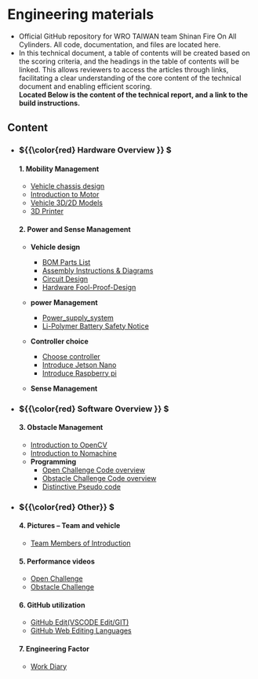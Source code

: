 Engineering materials
====

- Official GitHub repository for WRO TAIWAN team Shinan Fire On All Cylinders. All code, documentation, and files are located here.
- In this technical document, a table of contents will be created based on the scoring criteria, and the headings in the table of contents will be linked. This allows reviewers to access the articles through links, facilitating a clear understanding of the core content of the technical document and enabling efficient scoring.  
__Located Below is the content of the technical report, and a link to the build instructions.__

## Content
- ###  ${{\color{red} Hardware Overview }} $ 
  #### 1. Mobility Management
    - [Vehicle chassis design](https://github.com/kirkhu/WRO2023_FE-Shinan-Fire-On-All-Cylinders/tree/main/schemes/vehicle_chassis_design)
    - [Introduction to Motor](https://github.com/kirkhu/WRO2023_FE-Fire-On-All-Cylinders/blob/main/schemes/Motor/README.md)
    - [Vehicle 3D/2D Models](https://github.com/kirkhu/WRO2023_FE-Shinan-Fire-On-All-Cylinders/tree/main/models/Vehicle_3D_2D)
    - [3D Printer](https://github.com/kirkhu/WRO2023_FE-Shinan-Fire-On-All-Cylinders/tree/main/schemes/3D_printed)
    
  #### 2. Power and Sense Management
    - __Vehicle design__
      - [BOM Parts List](https://github.com/kirkhu/WRO2023_FE-Fire-On-All-Cylinders/tree/main/schemes/Parts_List#readme)
      - [Assembly Instructions & Diagrams](https://github.com/kirkhu/WRO2023_FE-Fire-On-All-Cylinders/blob/main/schemes/Assembly_Instructions/README.md)  
      - [Circuit Design](https://github.com/kirkhu/WRO2023_FE-Fire-On-All-Cylinders/blob/main/models/Circuit_Design/README.md)
      - [Hardware Fool-Proof-Design](https://github.com/kirkhu/WRO2023_FE-Fire-On-All-Cylinders/blob/main/schemes/fool-proof-design/README.md) 
    - __power Management__
      - [Power_supply_system](https://github.com/kirkhu/WRO2023_FE-Fire-On-All-Cylinders/blob/main/schemes/Power_supply_system/README.md) 
      - [Li-Polymer Battery Safety Notice](https://github.com/kirkhu/WRO2023_FE-Fire-On-All-Cylinders/blob/main/schemes/Li-Polymer_Battery/README.md)  
   
    - __Controller choice__
      - [Choose controller ](https://github.com/kirkhu/WRO2023_FE-Shinan-Fire-On-All-Cylinders/tree/main/other/controller)
      - [Introduce Jetson Nano ](https://github.com/kirkhu/WRO2023_FE-Shinan-Fire-On-All-Cylinders/tree/main/other/Jetson%20Nano)
      - [Introduce Raspberry pi ](https://github.com/kirkhu/WRO2023_FE-Shinan-Fire-On-All-Cylinders/tree/main/other/Raspberry_Pi)
    - __Sense Management__
      
  
- ### ${{\color{red} Software Overview }} $ 
  #### 3. Obstacle Management
    - [Introduction to OpenCV](https://github.com/kirkhu/WRO2023_FE-Fire-On-All-Cylinders/blob/main/other/OpenCV/README.md)
    - [Introduction to Nomachine](https://github.com/kirkhu/WRO2023_FE-Shinan-Fire-On-All-Cylinders/tree/main/other/Nomachine)
    - __Programming__
      - [Open Challenge Code overview](https://github.com/kirkhu/WRO2023_FE-Fire-On-All-Cylinders/tree/main/src/Programming/Open_Challenge)
      - [Obstacle Challenge Code overview](https://github.com/kirkhu/WRO2023_FE-Fire-On-All-Cylinders/tree/main/src/Programming/Obstacle_Challenge)
      - [Distinctive Pseudo code](https://github.com/kirkhu/WRO2023_Future-Engineers-Fire-On-All-Cylinders/blob/main/src/Feature_Program/README.md)
   
- ### ${{\color{red} Other}} $
  #### 4. Pictures – Team and vehicle
    - [Team Members of Introduction](https://github.com/kirkhu/WRO2023_FE-Fire-On-All-Cylinders/blob/main/t-photos/README.md) 

  #### 5. Performance videos
    - [Open Challenge](https://github.com/kirkhu/WRO2023_FE-Fire-On-All-Cylinders/blob/main/video/Open_Challenge/video.md)
    - [Obstacle Challenge](https://github.com/kirkhu/WRO2023_FE-Fire-On-All-Cylinders/blob/main/video/Obstacle_Challenge/video.md)  

  #### 6. GitHub utilization
    - [GitHub Edit(VSCODE Edit/GIT)](https://github.com/kirkhu/WRO2023_FE-Fire-On-All-Cylinders/blob/main/src/GitHub_Edit/README.md)
    - [GitHub Web Editing Languages](https://github.com/kirkhu/WRO2023_FE-Fire-On-All-Cylinders/blob/main/src/GitHub_Languages/README.md)  


  #### 7. Engineering Factor
    - [Work Diary](https://github.com/kirkhu/WRO2023_FE-Fire-On-All-Cylinders/blob/main/other/work_diary/README.md)

